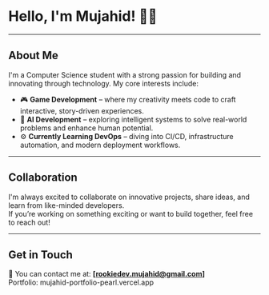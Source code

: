 # Hello, I'm Mujahid! 👨‍💻

---

## About Me

I'm a Computer Science student with a strong passion for building and innovating through technology. My core interests include:

- 🎮 **Game Development** – where my creativity meets code to craft interactive, story-driven experiences.
- 🤖 **AI Development** – exploring intelligent systems to solve real-world problems and enhance human potential.
- ⚙️ **Currently Learning DevOps** – diving into CI/CD, infrastructure automation, and modern deployment workflows.

---

## Collaboration

I'm always excited to collaborate on innovative projects, share ideas, and learn from like-minded developers.  
If you’re working on something exciting or want to build together, feel free to reach out!

---

## Get in Touch

📧 You can contact me at: **[rookiedev.mujahid@gmail.com]**  
Portfolio: mujahid-portfolio-pearl.vercel.app
